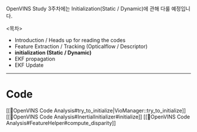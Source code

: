 OpenVINS Study 3주차에는 Initialization(Static / Dynamic)에 관해 다룰 예정입니다.

<목차> 
- Introduction / Heads up for reading the codes
- Feature Extraction / Tracking (Opticalflow / Descriptor)
- **initialization (Static / Dynamic)**
- EKF propagation
- EKF Update 
---
# Code 
[[🧩OpenVINS Code Analysis#try_to_initialize|VioManager::try_to_initialize]]
	[[🧩OpenVINS Code Analysis#InertialInitializer#initialize]]
		[[🧩OpenVINS Code Analysis#FeatureHelper#compute_disparity]]
	